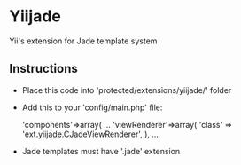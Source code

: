 Yiijade
========
Yii's extension for Jade template system

## Instructions
* Place this code into 'protected/extensions/yiijade/' folder
* Add this to your 'config/main.php' file:
    
    'components'=>array(
      ...
      'viewRenderer'=>array(
        'class' => 'ext.yiijade.CJadeViewRenderer',
      ),
      ...

* Jade templates must have '.jade' extension
